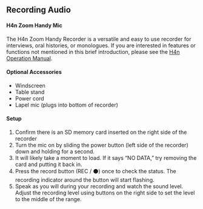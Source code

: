 <h2>Recording Audio</h2>

<h4>H4n Zoom Handy Mic</h4>
<p>The H4n Zoom Handy Recorder is a versatile and easy to use recorder for interviews, oral histories, or monologues. If you are interested in features or functions not mentioned in this brief introduction, please see the <a href="https://www.zoom-na.com/sites/default/files/products/downloads/pdfs/Zoom_H4nPro_English.pdf">H4n Operation Manual</a>.</p>
<p><h4>Optional Accessories</h4>
<ul>
<li>Windscreen</li>
<li>Table stand</li>
<li>Power cord</li>
<li>Lapel mic (plugs into bottom of recorder)</li>
</ul>
</p>
<p><h4>Setup</h4>
<ol>
<li>Confirm there is an SD memory card inserted on the right side of the recorder</li>
<li>Turn the mic on by sliding the power button (left side of the recorder) down and holding for a second.</li>
<li>It will likely take a moment to load. If it says “NO DATA,” try removing the card and putting it back in.</li>
<li>Press the record button (REC / ⚫) once to check the status. The recording indicator around the button will start flashing.</li>
<li>Speak as you will during your recording and watch the sound level. Adjust the recording level using buttons on the right side to set the level to the middle of the range.</li>
</ol>
</p>
